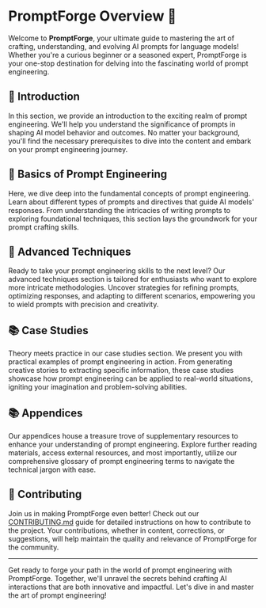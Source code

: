 # PromptForge Overview 🚀

Welcome to **PromptForge**, your ultimate guide to mastering the art of crafting, understanding, and evolving AI prompts for language models! Whether you're a curious beginner or a seasoned expert, PromptForge is your one-stop destination for delving into the fascinating world of prompt engineering.

## 📖 Introduction

In this section, we provide an introduction to the exciting realm of prompt engineering. We'll help you understand the significance of prompts in shaping AI model behavior and outcomes. No matter your background, you'll find the necessary prerequisites to dive into the content and embark on your prompt engineering journey.

## 🧠 Basics of Prompt Engineering

Here, we dive deep into the fundamental concepts of prompt engineering. Learn about different types of prompts and directives that guide AI models' responses. From understanding the intricacies of writing prompts to exploring foundational techniques, this section lays the groundwork for your prompt crafting skills.

## 🚀 Advanced Techniques

Ready to take your prompt engineering skills to the next level? Our advanced techniques section is tailored for enthusiasts who want to explore more intricate methodologies. Uncover strategies for refining prompts, optimizing responses, and adapting to different scenarios, empowering you to wield prompts with precision and creativity.

## 📚 Case Studies

Theory meets practice in our case studies section. We present you with practical examples of prompt engineering in action. From generating creative stories to extracting specific information, these case studies showcase how prompt engineering can be applied to real-world situations, igniting your imagination and problem-solving abilities.

## 📚 Appendices

Our appendices house a treasure trove of supplementary resources to enhance your understanding of prompt engineering. Explore further reading materials, access external resources, and most importantly, utilize our comprehensive glossary of prompt engineering terms to navigate the technical jargon with ease.

## 🤝 Contributing

Join us in making PromptForge even better! Check out our [CONTRIBUTING.md](CONTRIBUTING.md) guide for detailed instructions on how to contribute to the project. Your contributions, whether in content, corrections, or suggestions, will help maintain the quality and relevance of PromptForge for the community.

---

Get ready to forge your path in the world of prompt engineering with PromptForge. Together, we'll unravel the secrets behind crafting AI interactions that are both innovative and impactful. Let's dive in and master the art of prompt engineering!
